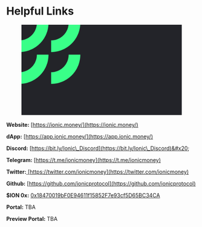 # Helpful Links

<figure><img src="../.gitbook/assets/bababan_rev.png" alt=""><figcaption></figcaption></figure>

**Website:** [https://ionic.money/](https://ionic.money/)

**dApp:** [https://app.ionic.money/](https://app.ionic.money/)

**Discord:** [https://bit.ly/Ionic\_Discord](https://bit.ly/Ionic\_Discord)&#x20;

**Telegram:** [https://t.me/ionicmoney](https://t.me/ionicmoney)

**Twitter:**[ ](https://twitter.com/MidasCapita1)[https://twitter.com/ionicmoney](https://twitter.com/ionicmoney)

**Github:** [https://github.com/ionicprotocol](https://github.com/ionicprotocol)

**$ION 0x:** [0x18470019bF0E94611f15852F7e93cf5D65BC34CA](https://explorer.mode.network/token/0x18470019bF0E94611f15852F7e93cf5D65BC34CA)

**Portal:** TBA

**Preview Portal:** TBA

